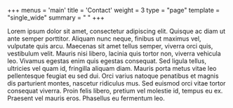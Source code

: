 
+++
menus = 'main'
title = 'Contact'
weight = 3
type = "page"
template = "single_wide"
summary = " "
+++

Lorem ipsum dolor sit amet, consectetur adipiscing elit. Quisque ac diam ut ante semper porttitor. Aliquam nunc neque, finibus ut maximus vel, vulputate quis arcu. Maecenas sit amet tellus semper, viverra orci quis, vestibulum velit. Mauris nisi libero, lacinia quis tortor non, viverra vehicula leo. Vivamus egestas enim quis egestas consequat. Sed ligula tellus, ultricies vel quam id, fringilla aliquam diam. Mauris porta metus vitae leo pellentesque feugiat eu sed dui. Orci varius natoque penatibus et magnis dis parturient montes, nascetur ridiculus mus. Sed euismod orci vitae tortor consequat viverra. Proin felis libero, pretium vel molestie id, tempus eu ex. Praesent vel mauris eros. Phasellus eu fermentum leo.

